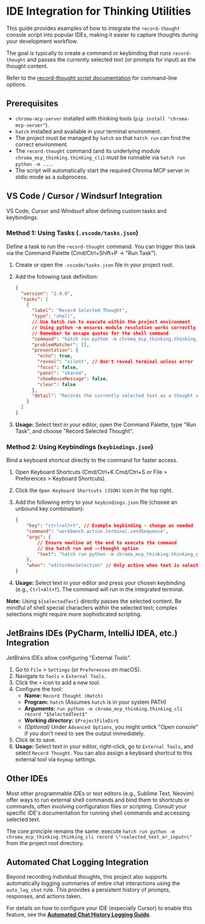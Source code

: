 # IDE Integration for Thinking Utilities

This guide provides examples of how to integrate the `record-thought` console script into popular IDEs, making it easier to capture thoughts during your development workflow.

The goal is typically to create a command or keybinding that runs `record-thought` and passes the currently selected text (or prompts for input) as the thought content.

Refer to the [record-thought script documentation](../scripts/record-thought.md) for command-line options.

## Prerequisites

- `chroma-mcp-server` installed with thinking tools (`pip install "chroma-mcp-server"`).
- `hatch` installed and available in your terminal environment.
- The project must be managed by `hatch` so that `hatch run` can find the correct environment.
- The `record-thought` command (and its underlying module `chroma_mcp_thinking.thinking_cli`) must be runnable via `hatch run python -m ...`.
- The script will automatically start the required Chroma MCP server in stdio mode as a subprocess.

## VS Code / Cursor / Windsurf Integration

VS Code, Cursor and Windsurf allow defining custom tasks and keybindings.

### Method 1: Using Tasks (`.vscode/tasks.json`)

Define a task to run the `record-thought` command. You can trigger this task via the Command Palette (Cmd/Ctrl+Shift+P -> "Run Task").

1. Create or open the `.vscode/tasks.json` file in your project root.
2. Add the following task definition:

    ```json
    {
      "version": "2.0.0",
      "tasks": [
        {
          "label": "Record Selected Thought",
          "type": "shell",
          // Use hatch run to execute within the project environment
          // Using python -m ensures module resolution works correctly
          // Remember to escape quotes for the shell command
          "command": "hatch run python -m chroma_mcp_thinking.thinking_cli record --thought \"${selectedText}\"",
          "problemMatcher": [],
          "presentation": {
            "echo": true,
            "reveal": "silent", // Don't reveal terminal unless error
            "focus": false,
            "panel": "shared",
            "showReuseMessage": false,
            "clear": false
          },
          "detail": "Records the currently selected text as a thought using record-thought CLI via hatch."
        }
      ]
    }
    ```

3. **Usage:** Select text in your editor, open the Command Palette, type "Run Task", and choose "Record Selected Thought".

### Method 2: Using Keybindings (`keybindings.json`)

Bind a keyboard shortcut directly to the command for faster access.

1. Open Keyboard Shortcuts (Cmd/Ctrl+K Cmd/Ctrl+S or File > Preferences > Keyboard Shortcuts).
2. Click the `Open Keyboard Shortcuts (JSON)` icon in the top right.
3. Add the following entry to your `keybindings.json` file (choose an unbound key combination):

    ```json
    {
        "key": "ctrl+alt+t", // Example keybinding - change as needed
        "command": "workbench.action.terminal.sendSequence",
        "args": {
            // Ensure newline at the end to execute the command
            // Use hatch run and --thought option
            "text": "hatch run python -m chroma_mcp_thinking.thinking_cli record --thought \"${selectedText}\"\u000D"
        },
        "when": "editorHasSelection" // Only active when text is selected
    }
    ```

4. **Usage:** Select text in your editor and press your chosen keybinding (e.g., `Ctrl+Alt+T`). The command will run in the integrated terminal.

**Note:** Using `${selectedText}` directly passes the selected content. Be mindful of shell special characters within the selected text; complex selections might require more sophisticated scripting.

## JetBrains IDEs (PyCharm, IntelliJ IDEA, etc.) Integration

JetBrains IDEs allow configuring "External Tools".

1. Go to `File` > `Settings` (or `Preferences` on macOS).
2. Navigate to `Tools` > `External Tools`.
3. Click the `+` icon to add a new tool.
4. Configure the tool:
    - **Name:** `Record Thought (Hatch)`
    - **Program:** `hatch` (Assumes `hatch` is in your system PATH)
    - **Arguments:** `run python -m chroma_mcp_thinking.thinking_cli record "$SelectedText$"`
    - **Working directory:** `$ProjectFileDir$`
    - *(Optional)* Under `Advanced Options`, you might untick "Open console" if you don't need to see the output immediately.
5. Click `OK` to save.
6. **Usage:** Select text in your editor, right-click, go to `External Tools`, and select `Record Thought`. You can also assign a keyboard shortcut to this external tool via `Keymap` settings.

## Other IDEs

Most other programmable IDEs or text editors (e.g., Sublime Text, Neovim) offer ways to run external shell commands and bind them to shortcuts or commands, often involving configuration files or scripting. Consult your specific IDE's documentation for running shell commands and accessing selected text.

The core principle remains the same: execute `hatch run python -m chroma_mcp_thinking.thinking_cli record \"<selected_text_or_input>\"` from the project root directory.

## Automated Chat Logging Integration

Beyond recording individual thoughts, this project also supports automatically logging summaries of entire chat interactions using the `auto_log_chat` rule. This provides a persistent history of prompts, responses, and actions taken.

For details on how to configure your IDE (especially Cursor) to enable this feature, see the **[Automated Chat History Logging Guide](automated_chat_logging.md)**.
